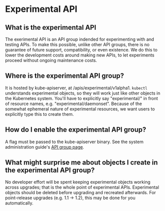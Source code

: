 # Experimental API

## What is the experimental API

The exerimental API is an API group indended for experimenting with and testing
APIs. To make this possible, unlike other API groups, there is no guarantee of
future support, compatibility, or even existence. We do this to lower the
development costs around making new APIs, to let experiments proceed without
ongoing maintenance costs.

## Where is the experimental API group?

It is hosted by kube-apiserver, at /apis/experimental/v1alpha1. `kubectl`
understands experimental objects, so they will work just like other objects in
the Kubernetes system. You'll have to explicitly say "experimental/" in front of
resource names, e.g. "experimental/daemonset". Because of the somewhat ephemeral
nature of experimental resources, we want users to explicitly type this to
create them.

## How do I enable the experimental API group?

A flag must be passed to the kube-apiserver binary. See the system
administration guide's [API group page](../admin-guide/api-groups.md).

## What might surprise me about objects I create in the experimental API group?

No developer effort will be spent keeping experimental objects working across
upgrades; that is the whole point of experimental APIs. Experimental objects
should be deleted before upgrading and recreated afterwards. For point-release
upgrades (e.g. 1.1 -> 1.2), this may be done for you automatically.
